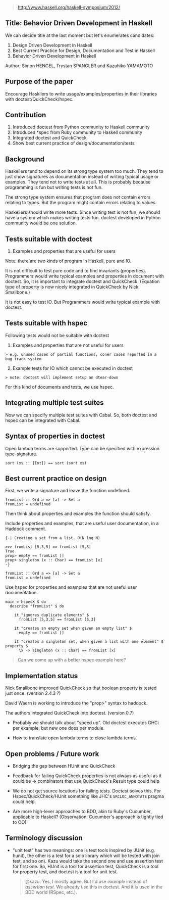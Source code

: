 > http://www.haskell.org/haskell-symposium/2012/

## Title: Behavior Driven Development in Haskell

We can decide title at the last moment but let's enumerates candidates:

1. Design Driven Development in Haskell
1. Best Current Practice for Design, Documentation and Test in Haskell
1. Behavior Driven Development in Haskell

Author: Simon HENGEL, Trystan SPANGLER and Kazuhiko YAMAMOTO

## Purpose of the paper

Encourage Haskllers to write usage/examples/properties in their
libraries with doctest/QuickCheck/hspec.

## Contribution

1. Introduced doctest from Python community to Haskell community
1. Introduced *spec from Ruby community to Haskell community
1. Integrated doctest and QuickCheck
1. Show best current practice of design/documentation/tests

## Background

Haskellers tend to depend on its strong type system too much. They
tend to just show signatures as documentation instead of writing
typical usage or examples. They tend not to write tests at all. This is
probably because programming is fun but writing tests is not fun.

The strong type system ensures that program does not contain errors
relating to types. But the program might contain errors relating to
values.

Haskellers should write more tests. Since writing test is not fun, we
should have a system which makes writing tests fun. doctest developed
in Python community would be one solution.

## Tests suitable with doctest

  1. Examples and properties that are useful for users

Note: there are two kinds of program in Haskell, pure and IO.

It is not difficult to test pure code and to find invariants
(properties). Programmers would write typical examples and properties
in document with doctest. So, it is important to integrate doctest and
QuickCheck. (Equation type of property is now nicely integrated in
QuickCheck by Nick Smallbone.)

It is not easy to test IO. But Programmers would write typical example
with doctest.

## Tests suitable with hspec

Following tests would not be suitable with doctest

  1. Examples and properties that are not useful for users

    > e.g. unused cases of partial functions, coner cases reported in a bug track system

  2. Example tests for IO which cannot be executed in doctest

    > note: doctest will implement setup an dtear-down

For this kind of documents and tests, we use hspec.

## Integrating multiple test suites

Now we can specify multiple test suites with Cabal. So, both doctest
and hspec can be integrated with Cabal.

## Syntax of properties in doctest

Open lambda terms are supported. Type can be specified with expression
type-signature.

    sort (xs :: [Int]) == sort (sort xs)

## Best current practice on design

First, we write a signature and leave the function undefined.

    fromList :: Ord a => [a] -> Set a
    fromList = undefined

Then think about properties and examples the function should satisfy.

Include properties and examples, that are useful user documentation, in a
Haddock comment.

    {-| Creating a set from a list. O(N log N)

    >>> fromList [5,3,5] == fromList [5,3]
    True
    prop> empty == fromList []
    prop> singleton (x :: Char) == fromList [x]
    -}

    fromList :: Ord a => [a] -> Set a
    fromList = undefined

Use hspec for properties and examples that are not useful user documentation.

    main = hspecX $ do
      describe "fromList" $ do

        it "ignores duplicate elements" $
          fromList [5,3,5] == fromList [5,3]

        it "creates an empty set when given an empty list" $
          empty == fromList []

        it "creates a singleton set, when given a list with one element" $ property $
          \x -> singleton (x :: Char) == fromList [x]

> Can we come up with a better hspec example here?

## Implementation status

Nick Smallbone improved QuickCheck so that boolean property is tested
just once. (version 2.4.3 ?)

David Waern is working to introduce the "prop>" syntax to haddock.

The authors integrated QuickCheck into doctest. (version 0.7)

   - Probably we should talk about "speed up". Old doctest executes
     GHCi per example, but new one does per module.

   - How to translate open lambda terms to close lambda terms.

## Open problems / Future work

 - Bridging the gap between HUnit and QuickCheck

 - Feedback for failing QuickCheck properties is not always as useful as it
   could be -> combinators that use QuickCheck's Result type could help

 - We do not get source locations for failing tests.  Doctest solves this.  For
   Hspec/QuickCheck/HUnit something like JHC's `SRCLOC_ANNOTATE` pragma could
   help.

 - Are more high-lever approaches to BDD, akin to Ruby's Cucumber, applicable
   to Haskell?  (Observation: Cucumber's approach is tightly tied to OO)

## Terminology discussion

 - "unit test" has two meanings: one is test tools inspired by JUnit
   (e.g. hunit), the other is a test for a solo library which will be
   tested with join test, and so on). Kazu would take the second one
   and use assertion test for first one. So, HUnit is a tool for
   assertion test, QuickCheck is a tool for property test, and doctest
   is a tool for unit test.

   > @kazu: Yes, I mostly agree.  But I'd use _example_ instead of _assertion
   > test_.  We already use this in doctest.  And it is used in the BDD world
   > (RSpec, etc.).
